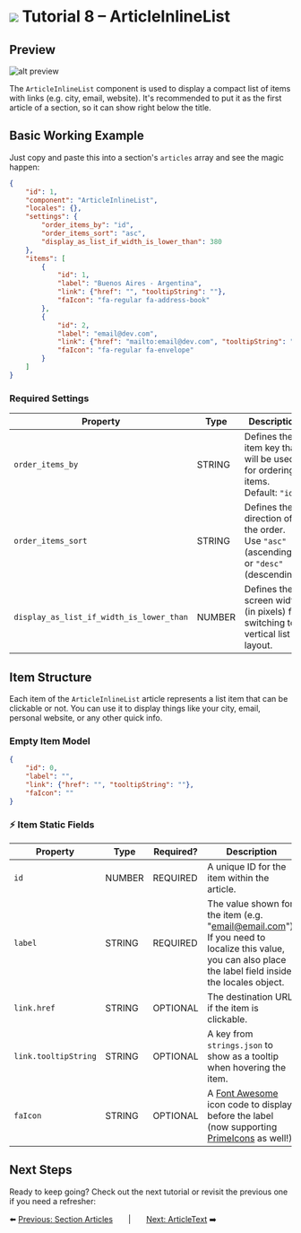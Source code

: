 # <img src="../assets/logo.png"> Tutorial 8 – ArticleInlineList

## Preview

![alt preview](../assets/article-inline-list-preview.png)

The `ArticleInlineList` component is used to display a compact list of items with links (e.g. city, email, website). It's recommended to put it as the first article of a section, so it can show right below the title.

## Basic Working Example

Just copy and paste this into a section's `articles` array and see the magic happen:

```json
{
    "id": 1,
    "component": "ArticleInlineList",
    "locales": {},
    "settings": {
        "order_items_by": "id",
        "order_items_sort": "asc",
        "display_as_list_if_width_is_lower_than": 380
    },
    "items": [
        {
            "id": 1,
            "label": "Buenos Aires - Argentina",
            "link": {"href": "", "tooltipString": ""},
            "faIcon": "fa-regular fa-address-book"
        },
        {
            "id": 2,
            "label": "email@dev.com",
            "link": {"href": "mailto:email@dev.com", "tooltipString": "email_me"},
            "faIcon": "fa-regular fa-envelope"
        }
    ]
}
```

### Required Settings

| Property                                 | Type    | Description                                                                           |
|------------------------------------------|---------|---------------------------------------------------------------------------------------|
| `order_items_by`                         | STRING  | Defines the item key that will be used for ordering items. Default: `"id"`.           |
| `order_items_sort`                       | STRING  | Defines the direction of the order. Use `"asc"` (ascending) or `"desc"` (descending). |
| `display_as_list_if_width_is_lower_than` | NUMBER  | Defines the screen width (in pixels) for switching to a vertical list layout.         | 

## Item Structure

Each item of the `ArticleInlineList` article represents a list item that can be clickable or not. You can use it to display things like your city, email, personal website, or any other quick info.

### Empty Item Model
```json
{
    "id": 0,
    "label": "",
    "link": {"href": "", "tooltipString": ""},
    "faIcon": ""
}
```

### ⚡ Item Static Fields

| Property             | Type   | Required?   | Description                                                                                                                                                                           |
|----------------------|--------|-------------|---------------------------------------------------------------------------------------------------------------------------------------------------------------------------------------|
| `id`                 | NUMBER | REQUIRED    | A unique ID for the item within the article.                                                                                                                                          |
| `label`              | STRING | REQUIRED    | The value shown for the item (e.g. "email@email.com"). If you need to localize this value, you can also place the label field inside the locales object.                              |
| `link.href`          | STRING | OPTIONAL    | The destination URL if the item is clickable.                                                                                                                                         |
| `link.tooltipString` | STRING | OPTIONAL    | A key from `strings.json` to show as a tooltip when hovering the item.                                                                                                                |
| `faIcon`             | STRING | OPTIONAL    | A [Font Awesome](https://fontawesome.com/search?ic=free) icon code to display before the label (now supporting [PrimeIcons](https://www.primefaces.org/diamond/icons.xhtml) as well!) |


## Next Steps
Ready to keep going? Check out the next tutorial or revisit the previous one if you need a refresher:

⬅️ [Previous: Section Articles](./TUTORIAL_07_SECTION_ARTICLES.md)
&nbsp;&nbsp;&nbsp;&nbsp;&nbsp;&nbsp;|&nbsp;&nbsp;&nbsp;&nbsp;&nbsp;&nbsp;
[Next: ArticleText](./TUTORIAL_09_ARTICLE_TEXTS.md) ➡️ 

